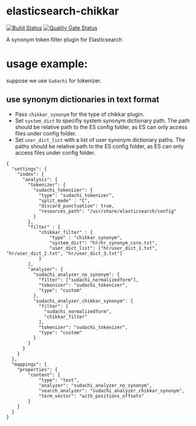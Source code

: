 # elasticsearch-chikkar

[![Build Status](https://github.com/WorksApplications/elasticsearch-chikkar/actions/workflows/gradle.yml/badge.svg)](https://github.com/WorksApplications/elasticsearch-chikkar/actions/workflows/gradle.yml)
[![Quality Gate Status](https://sonarcloud.io/api/project_badges/measure?project=com.worksap.nlp%3Aanalysis-chikkar&metric=alert_status)](https://sonarcloud.io/dashboard?id=com.worksap.nlp%3Aanalysis-chikkar)

A synonym token filter plugin for Elasticsearch

# usage example:

suppose we use `Sudachi` for tokenizer.

## use synonym dictionaries in text format

* Pass `chikkar_synonym` for the type of chikkar plugin.
* Set `system_dict` to specifiy system synonym dictionary path. The path should be relative path to the ES config folder, as ES can only access files under config folder.
* Set `user_dict_list` with a list of user synonym dictionary paths. The paths should be relative path to the ES config folder, as ES can only access files under config folder.

```
{
  "settings": {
    "index": {
      "analysis": {
        "tokenizer": {
          "sudachi_tokenizer": {
            "type": "sudachi_tokenizer",
            "split_mode" : "C",
            "discard_punctuation": true,
            "resources_path": "/usr/share/elasticsearch/config"
          }
        },
        "filter" : {
            "chikkar_filter" : {
                "type" : "chikkar_synonym",
                "system_dict": "hr/hr_synonym_core.txt",
                "user_dict_list": ["hr/user_dict_1.txt", "hr/user_dict_2.txt", "hr/user_dict_3.txt"]
            }
        },
        "analyzer": {
          "sudachi_analyzer_no_synonym": {
            "filter": ["sudachi_normalizedform"],
            "tokenizer": "sudachi_tokenizer",
            "type": "custom"
          },
          "sudachi_analyzer_chikkar_synonym": {
            "filter": [
              "sudachi_normalizedform",
              "chikkar_filter"
            ],
            "tokenizer": "sudachi_tokenizer",
            "type": "custom"
          }
        }
      }
    }
  },
  "mappings": {
    "properties": {
        "content": {
            "type": "text",
            "analyzer": "sudachi_analyzer_no_synonym",
            "search_analyzer": "sudachi_analyzer_chikkar_synonym",
            "term_vector": "with_positions_offsets"
        }
    }
  }
}
```

